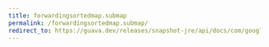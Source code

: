 ```yaml
---
title: forwardingsortedmap.submap
permalink: /forwardingsortedmap.submap/
redirect_to: https://guava.dev/releases/snapshot-jre/api/docs/com/google/common/collect/ForwardingSortedMap.html#subMap-K-K-
---
```

